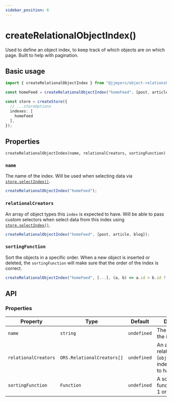 ```yaml
---
sidebar_position: 6
---
```


# createRelationalObjectIndex()

Used to define an object index, to keep track of which objects are on which page. Built to help with pagination.


## Basic usage

```ts
import { createRelationalObjectIndex } from "@jjmyers/object-relationship-store";

const homeFeed = createRelationalObjectIndex("homeFeed", [post, article, blog], (a, b) => a.id > b.id ? -1 : 1);

const store = createStore({
  // ...storeOptions
  indexes: [
    homeFeed
  ],
});
```

## Properties

`createRelationalObjectIndex(name, relationalCreators, sortingFunction)`

### `name`

The name of the index. Will be used when selecting data via [`store.selectIndex()`](./store.selectIndex#name).

```ts
createRelationalObjectIndex("homeFeed");
```

### `relationalCreators`

An array of object types this `index` is expected to have. Will be able to pass custom selectors when select data from this index using [`store.selectIndex()`](./store.selectIndex#options).

```ts
createRelationalObjectIndex("homeFeed", [post, article, blog]);
```

### `sortingFunction`

Sort the objects in a specific order. When a new object is inserted or deleted, the `sortingFunction` will make sure that the order of the index is correct.

```ts
createRelationalObjectIndex("homeFeed", [...], (a, b) => a.id > b.id ? -1 : 1);
```


## API

### Properties

<table>
  <thead>
    <tr>
      <th width="10%">Property</th>
      <th width="10%">Type</th>
      <th width="10%">Default</th>
      <th width="40%">Description</th>
    </tr>
  </thead>
  <tbody>
    <tr>
      <td><code>name</code></td>
      <td><code>string</code></td>
      <td><code>undefined</code></td>
      <td>The name of a the index.</td>
    </tr>
    <tr>
      <td><code>relationalCreators</code></td>
      <td><code>ORS.RelationalCreators[]</code></td>
      <td><code>undefined</code></td>
      <td>An array of relationalCreators (<code>objects</code>) this index is expected to have.</td>
    </tr>
    <tr>
      <td><code>sortingFunction</code></td>
      <td><code>Function</code></td>
      <td><code>undefined</code></td>
      <td>A sorting function. Returns 1 or -1</td>
    </tr>
  </tbody>
</table>
